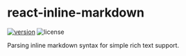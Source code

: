 # react-inline-markdown

[![version](https://img.shields.io/npm/v/react-inline-markdown.svg)](https://www.npmjs.com/package/react-inline-markdown) ![license](https://img.shields.io/npm/l/react-inline-markdown.svg)

Parsing inline markdown syntax for simple rich text support.
